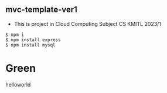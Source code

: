 ## mvc-template-ver1 
- This is project in Cloud Computing Subject CS KMITL 2023/1

```
$ npm i
$ npm install express
$ npm install mysql
```

# Green
helloworld